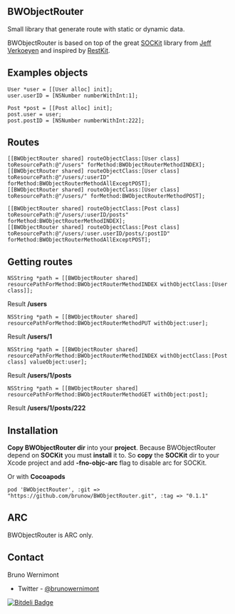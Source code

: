 ## BWObjectRouter

Small library that generate route with static or dynamic data.

BWObjectRouter is based on top of the great [SOCKit](https://github.com/jverkoey/sockit) library from [Jeff Verkoeyen](https://twitter.com/featherless) and inspired by [RestKit](https://github.com/RestKit/RestKit).

## Examples objects

	User *user = [[User alloc] init];
	user.userID = [NSNumber numberWithInt:1];
    
	Post *post = [[Post alloc] init];
	post.user = user;
	post.postID = [NSNumber numberWithInt:222];

## Routes

	[[BWObjectRouter shared] routeObjectClass:[User class] toResourcePath:@"/users" forMethod:BWObjectRouterMethodINDEX];
	[[BWObjectRouter shared] routeObjectClass:[User class] toResourcePath:@"/users/:userID" forMethod:BWObjectRouterMethodAllExceptPOST];
	[[BWObjectRouter shared] routeObjectClass:[User class] toResourcePath:@"/users/" forMethod:BWObjectRouterMethodPOST];
    
	[[BWObjectRouter shared] routeObjectClass:[Post class] toResourcePath:@"/users/:userID/posts" forMethod:BWObjectRouterMethodINDEX];
	[[BWObjectRouter shared] routeObjectClass:[Post class] toResourcePath:@"/users/:user.userID/posts/:postID" forMethod:BWObjectRouterMethodAllExceptPOST];

## Getting routes

	NSString *path = [[BWObjectRouter shared] resourcePathForMethod:BWObjectRouterMethodINDEX withObjectClass:[User class]];

Result **/users**

	NSString *path = [[BWObjectRouter shared] resourcePathForMethod:BWObjectRouterMethodPUT withObject:user];

Result **/users/1**

	NSString *path = [[BWObjectRouter shared] resourcePathForMethod:BWObjectRouterMethodINDEX withObjectClass:[Post class] valueObject:user];

Result **/users/1/posts**

	NSString *path = [[BWObjectRouter shared] resourcePathForMethod:BWObjectRouterMethodGET withObject:post];

Result **/users/1/posts/222**

## Installation

**Copy BWObjectRouter dir** into your **project**. Because BWObjectRouter depend on **SOCKit** you must **install** it to. So **copy** the **SOCKit** dir to your Xcode project and add **-fno-objc-arc** flag to disable arc for SOCKit.

Or with **Cocoapods**

	pod 'BWObjectRouter', :git => "https://github.com/brunow/BWObjectRouter.git", :tag => "0.1.1"

## ARC

BWObjectRouter is ARC only.

## Contact

Bruno Wernimont

- Twitter - [@brunowernimont](http://twitter.com/brunowernimont)

[![Bitdeli Badge](https://d2weczhvl823v0.cloudfront.net/brunow/bwobjectrouter/trend.png)](https://bitdeli.com/free "Bitdeli Badge")

